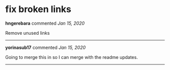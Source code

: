 # fix broken links

**hngerebara** commented *Jan 15, 2020*

Remove unused links
<br />
***


**yorinasub17** commented *Jan 15, 2020*

Going to merge this in so I can merge with the readme updates.
***

